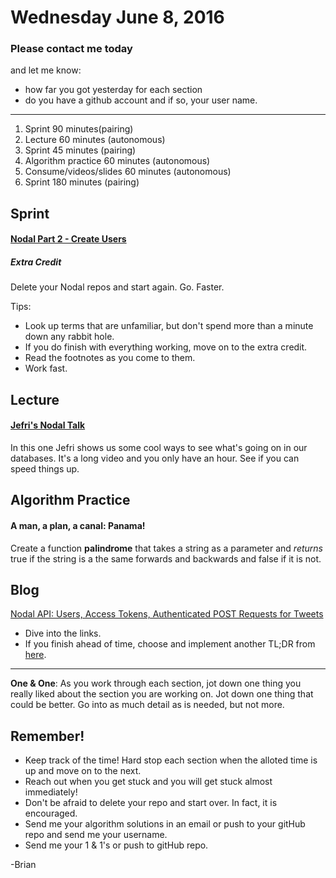 # Wednesday June 8, 2016

### Please contact me today
and let me know:
+ how far you got yesterday for each section
+ do you have a github account and if so, your user name.


---

1. Sprint 90 minutes(pairing)
2. Lecture 60 minutes (autonomous)
3. Sprint 45 minutes (pairing)
4. Algorithm practice 60 minutes (autonomous)
5. Consume/videos/slides 60 minutes (autonomous)
6. Sprint 180 minutes (pairing)

## Sprint
#### [Nodal Part 2 - Create Users](https://nsipplswezey.github.io/2016/05/04/Nodal-JS-Part-2.html)

##### Extra Credit
  Delete your Nodal repos and start again. Go. Faster.

Tips:
+ Look up terms that are unfamiliar, but don't spend more than a minute down any rabbit hole.
+ If you do finish with everything working, move on to the extra credit.
+ Read the footnotes as you come to them.
+ Work fast.

## Lecture
#### [Jefri's Nodal Talk](https://goo.gl/Bmx9u7)
In this one Jefri shows us some cool ways to see what's going on in our databases. It's a long video and you only have an hour. See if you can speed things up.

## Algorithm Practice
#### A man, a plan, a canal: Panama!

Create a function **palindrome** that takes a string as a parameter and _returns_ true if the string is a the same forwards and backwards and false if it is not.

## Blog
[Nodal API: Users, Access Tokens, Authenticated POST Requests for Tweets](https://medium.com/@nsipplswezey/tl-dr-nodal-api-users-access-tokens-authenticated-post-requests-for-tweets-67918250f15f#.seoh581ta)
+ Dive into the links.
+ If you finish ahead of time, choose and implement another TL;DR from [here](https://medium.com/@nsipplswezey).

----
**One & One**: As you work through each section, jot down one thing you really liked about the section you are working on. Jot down one thing that could be better. Go into as much detail as is needed, but not more.

## Remember!
+ Keep track of the time! Hard stop each section when the alloted time is up and move on to the next.
+ Reach out when you get stuck and you will get stuck almost immediately!
+ Don't be afraid to delete your repo and start over. In fact, it is encouraged.
+ Send me your algorithm solutions in an email or push to your gitHub repo and send me your username.
+ Send me your 1 & 1's or push to gitHub repo.

-Brian
